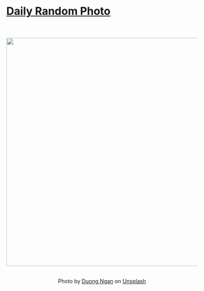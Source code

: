 # [Daily Random Photo](https://www.dailyrandomphoto.com/)

<div align="center">
  <br>
  <br>
  <a href="https://www.dailyrandomphoto.com/p/2024/2024-08-11/"><img src="https://images.unsplash.com/photo-1721127325919-c2be885d9992?crop=entropy&cs=tinysrgb&fit=max&fm=jpg&ixid=M3w3NzUwOHwwfDF8cmFuZG9tfHx8fHx8fHx8MTcyMzMzNjcyMnw&ixlib=rb-4.0.3&q=80&w=1080" width="600px"></a>
  <br>
  <br>
  <p class="has-text-grey">Photo by <a href="https://unsplash.com/@nganduong93?utm_source=Daily%20Random%20Photo&amp;utm_medium=referral" target="_blank" rel="noopener noreferrer">Duong Ngan</a> on <a href="https://unsplash.com/photos/a-window-with-a-sign-that-says-its-gonna-be-a-good-day-SofOy-2jRS8?utm_source=Daily%20Random%20Photo&amp;utm_medium=referral" target="_blank" rel="noopener noreferrer">Unsplash</a></p>
</div>
